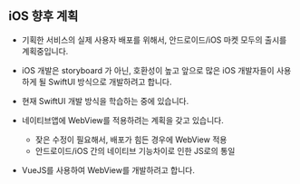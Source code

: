 ## iOS 향후 계획



- 기획한 서비스의 실제 사용자 배포를 위해서, 안드로이드/iOS 마켓 모두의 출시를 계획중입니다.

- iOS 개발은 storyboard 가 아닌, 호환성이 높고 앞으로 많은 iOS 개발자들이 사용하게 될 SwiftUI 방식으로 개발하려고 합니다.

- 현재 SwiftUI 개발 방식을 학습하는 중에 있습니다.

- 네이티브앱에 WebView를 적용하려는 계획을 갖고 있습니다.

  - 잦은 수정이 필요해서, 배포가 힘든 경우에 WebView 적용
  - 안드로이드/iOS 간의 네이티브 기능차이로 인한 JS로의 통일

- VueJS를 사용하여 WebView를 개발하려고 합니다.

  